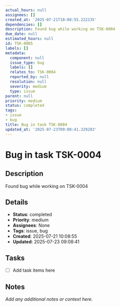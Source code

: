 ```yaml
---
actual_hours: null
assignees: []
created_at: '2025-07-21T10:08:55.222235'
dependencies: []
description: Found bug while working on TSK-0004
due_date: null
estimated_hours: null
id: TSK-0005
labels: []
metadata:
  component: null
  issue_type: bug
  labels: []
  relates_to: TSK-0004
  reported_by: null
  resolution: null
  severity: medium
  type: issue
parent: null
priority: medium
status: completed
tags:
- issue
- bug
title: Bug in task TSK-0004
updated_at: '2025-07-23T09:08:41.329283'
---
```


# Bug in task TSK-0004

## Description
Found bug while working on TSK-0004

## Details
- **Status**: completed
- **Priority**: medium
- **Assignees**: None
- **Tags**: issue, bug
- **Created**: 2025-07-21 10:08:55
- **Updated**: 2025-07-23 09:08:41

## Tasks
- [ ] Add task items here

## Notes
_Add any additional notes or context here._

